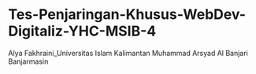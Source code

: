 # Tes-Penjaringan-Khusus-WebDev-Digitaliz-YHC-MSIB-4
Alya Fakhraini_Universitas Islam Kalimantan Muhammad Arsyad Al Banjari Banjarmasin
